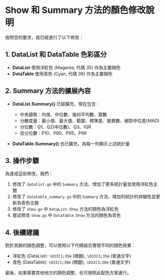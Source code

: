 # Show 和 Summary 方法的顏色修改說明

按照您的要求，我已經進行了以下修改：

## 1. DataList 和 DataTable 色彩區分

- **DataList** 使用洋紅色 (Magenta, 代碼 35) 作為主要顏色
- **DataTable** 使用青色 (Cyan, 代碼 36) 作為主要顏色

## 2. Summary 方法的擴展內容

- **DataList.Summary()** 已經擴充，現在包含：
  - 中央趨勢：均值、中位數、幾何平均數、眾數
  - 分散度量：最小值、最大值、範圍、標準差、變異數、絕對中位差(MAD)
  - 分位數：Q1、Q2(中位數)、Q3、IQR
  - 百分位數：P10、P90、P95、P99

- **DataTable.Summary()** 也已擴充，為每一列顯示上述統計量

## 3. 操作步驟

為達成這些修改，我們：

1. 修改了 `datalist.go` 中的 `Summary` 方法，增加了更多統計量並使用洋紅色主題
2. 修改了 `datatable_summary.go` 中的 `Summary` 方法，增加列統計的詳細性並更新為青色主題
3. 修改了 `show.go` 中 `DataList.Show` 方法的顏色為洋紅色
4. 嘗試修改 `show.go` 中 `DataTable.Show` 方法的顏色為青色

## 4. 後續建議

對於其餘的顏色調整，可以使用以下代碼組合實現不同的顏色效果：

- 洋紅色 (DataList): `\033[1;35m` (標題), `\033[3;35m` (普通文字)
- 青色 (DataTable): `\033[1;36m` (標題), `\033[3;36m` (普通文字)

最後，如果需要其他地方的顏色調整，也可按照此配色方案進行。
